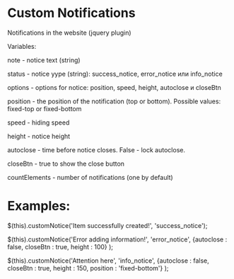 # Custom Notifications

Notifications in the website (jquery plugin)

Variables:

note             - notice text (string)

status           - notice yype (string): success_notice, error_notice или info_notice

options          - options for notice: position, speed, height, autoclose и closeBtn

position         - the position of the notification (top or bottom). Possible values: fixed-top or fixed-bottom

speed            - hiding speed

height           - notice height

autoclose        - time before notice closes. False - lock autoclose.

closeBtn         - true to show the close button

countElements    - number of notifications (one by default)


# Examples:

$(this).customNotice('Item successfully created!', 'success_notice');

$(this).customNotice('Error adding information!', 'error_notice', {autoclose : false, closeBtn : true, height : 100} );

$(this).customNotice('Attention here', 'info_notice', {autoclose : false, closeBtn : true, height : 150, position : 'fixed-bottom'} );
